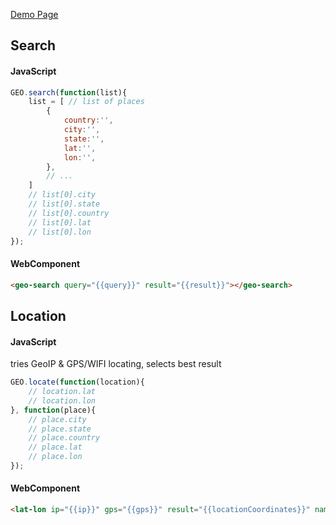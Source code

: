 <!-- # Place Components -->
<!-- [WebComponents](http://webcomponents.org) to work with places / locations. -->

[Demo Page](http://git.max.pub/GEO.js)


## Search

#### JavaScript
```javascript
GEO.search(function(list){ 
	list = [ // list of places
		{
			country:'',
			city:'',
			state:'',
			lat:'',
			lon:'',
		}, 
		// ...
	]
	// list[0].city	
	// list[0].state
	// list[0].country
	// list[0].lat
	// list[0].lon
});
```
#### WebComponent
```html
<geo-search query="{{query}}" result="{{result}}"></geo-search>
```




## Location

#### JavaScript
tries GeoIP & GPS/WIFI locating, selects best result
```javascript
GEO.locate(function(location){ 
	// location.lat
	// location.lon
}, function(place){
	// place.city
	// place.state
	// place.country
	// place.lat
	// place.lon
});
```

#### WebComponent
```html
<lat-lon ip="{{ip}}" gps="{{gps}}" result="{{locationCoordinates}}" name="{{locationName}}" city="{{locationCity}}"></lat-lon>
```

